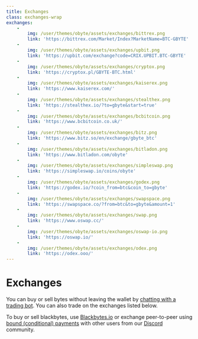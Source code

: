 ```yaml
---
title: Exchanges
class: exchanges-wrap
exchanges:
    -
        img: /user/themes/obyte/assets/exchanges/bittrex.png
        link: 'https://bittrex.com/Market/Index?MarketName=BTC-GBYTE'
    -
        img: /user/themes/obyte/assets/exchanges/upbit.png
        link: 'https://upbit.com/exchange?code=CRIX.UPBIT.BTC-GBYTE'
    -
        img: /user/themes/obyte/assets/exchanges/cryptox.png
        link: 'https://cryptox.pl/GBYTE-BTC.html'
    -
        img: /user/themes/obyte/assets/exchanges/kaiserex.png
        link: 'https://www.kaiserex.com/'
    -
        img: /user/themes/obyte/assets/exchanges/stealthex.png
        link: 'https://stealthex.io/?to=gbyte&start=true'
    -
        img: /user/themes/obyte/assets/exchanges/bcbitcoin.png
        link: 'https://www.bcbitcoin.co.uk/'
    -
        img: /user/themes/obyte/assets/exchanges/bitz.png
        link: 'https://www.bitz.so/en/exchange/gbyte_btc'
    -
        img: /user/themes/obyte/assets/exchanges/bitladon.png
        link: 'https://www.bitladon.com/obyte'
    -
        img: /user/themes/obyte/assets/exchanges/simpleswap.png
        link: 'https://simpleswap.io/coins/obyte'
    -
        img: /user/themes/obyte/assets/exchanges/godex.png
        link: 'https://godex.io/?coin_from=btc&coin_to=gbyte'
    -
        img: /user/themes/obyte/assets/exchanges/swapspace.png
        link: 'https://swapspace.co/?from=btc&to=gbyte&amount=1'
    -
        img: /user/themes/obyte/assets/exchanges/swap.png
        link: 'https://www.oswap.cc/'
    -
        img: /user/themes/obyte/assets/exchanges/oswap-io.png
        link: 'https://oswap.io/'
    -
        img: /user/themes/obyte/assets/exchanges/odex.png
        link: 'https://odex.ooo/'
---
```


# Exchanges
You can buy or sell bytes without leaving the wallet by [chatting with a trading bot](obyte:Ar2ukVqx309sX+LoC9RVOpfATgXskt+Ser5jVr3Q2FOo@obyte.org/bb#0000). 
You can also trade on the exchanges listed below.

To buy or sell blackbytes, use [Blackbytes.io](https://blackbytes.io/?target=_blank) or exchange peer-to-peer using [bound (conditional) payments](https://medium.com/obyte/making-p2p-great-again-fe9e20546a4a?target=_blank) with other users from our [Discord](https://discord.obyte.org/?target=_blank) community.
